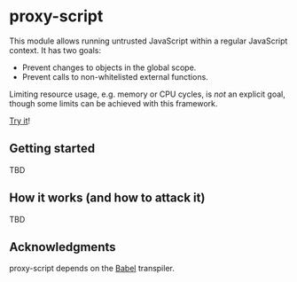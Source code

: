 # proxy-script
This module allows running untrusted JavaScript within a regular
JavaScript context. It has two goals:

* Prevent changes to objects in the global scope.
* Prevent calls to non-whitelisted external functions.

Limiting resource usage, e.g. memory or CPU cycles, is *not* an
explicit goal, though some limits can be achieved with this framework.

[Try it](https://rhashimoto.github.io/proxy-script/)!

## Getting started
TBD

## How it works (and how to attack it)
TBD

## Acknowledgments
proxy-script depends on the [Babel](https://babeljs.io/) transpiler.
